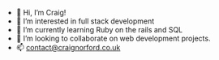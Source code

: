 - 👋 Hi, I’m Craig!
- 👀 I’m interested in full stack development
- 🌱 I’m currently learning Ruby on the rails and SQL
- 💞️ I’m looking to collaborate on web development projects.
- 📫  contact@craignorford.co.uk

